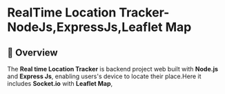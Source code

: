 #  RealTime Location Tracker-NodeJs,ExpressJs,Leaflet Map

## 🌟 Overview
The **Real time Location Tracker** is backend project web  built with **Node.js** and **Express Js**, enabling users's device to locate their place.Here it includes **Socket.io** with **Leaflet Map**,

